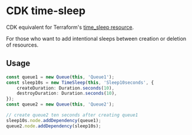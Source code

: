 # CDK time-sleep
CDK equivalent for Terraform's [time_sleep resource](https://registry.terraform.io/providers/hashicorp/time/latest/docs/resources/sleep).

For those who want to add intentional sleeps between creation or deletion of resources.

## Usage
```ts
const queue1 = new Queue(this, 'Queue1');
const sleep10s = new TimeSleep(this, 'Sleep10seconds', {
    createDuration: Duration.seconds(10),
    destroyDuration: Duration.seconds(10),
});
const queue2 = new Queue(this, 'Queue2');

// create queue2 ten seconds after creating queue1
sleep10s.node.addDependency(queue1);
queue2.node.addDependency(sleep10s);
```
